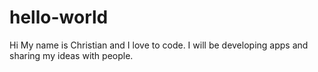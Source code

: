 # hello-world

Hi My name is Christian and I love to code.  I will be developing apps and sharing my ideas with people.
